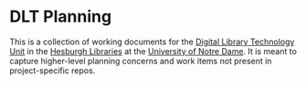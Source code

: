 # DLT Planning
This is a collection of working documents for the [Digital Library Technology Unit][1] in the [Hesburgh Libraries][2] at the [University of Notre Dame][3].
It is meant to capture higher-level planning concerns and work items not present in project-specific repos.

[1]: https://dlt.library.nd.edu/
[2]: https://library.nd.edu/
[3]: https://www.nd.edu/
